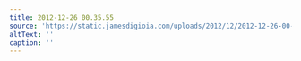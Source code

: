 ```yaml
---
title: 2012-12-26 00.35.55
source: 'https://static.jamesdigioia.com/uploads/2012/12/2012-12-26-00-35-55-scaled.jpg'
altText: ''
caption: ''
---
```


